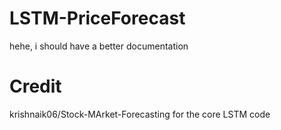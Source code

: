 # LSTM-PriceForecast

hehe, i should have a better documentation


# Credit
krishnaik06/Stock-MArket-Forecasting for the core LSTM code
